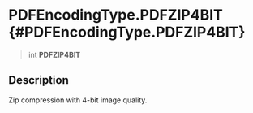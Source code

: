 PDFEncodingType.PDFZIP4BIT {#PDFEncodingType.PDFZIP4BIT}
==========================

> int **PDFZIP4BIT**

Description
-----------

Zip compression with 4-bit image quality.
